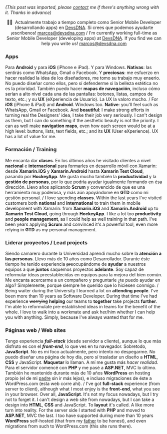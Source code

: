 *(This post was imported, please [contact](#/contact) me if there's anything wrong with it. Thanks in advance)*

<p style="text-align:center;">👋🏼  Actualmente trabajo a tiempo completo como Senior Mobile Developer (desarrollando apps) en <a href="http://devsdna.com">DevsDNA</a>. Si crees que podemos ayudarte ¡escríbenos! <a href="mailto:marcos@devsdna.com">marcos@devsdna.com</a>
/
I'm currently working full-time as Senior Mobile Developer (developing apps) at <a href="http://devsdna.com">DevsDNA</a>. If you find we can help you write us! <a href="mailto:marcos@devsdna.com">marcos@devsdna.com</a></p>

<h3>Apps</h3>
Para <strong>Android</strong> y para <strong>iOS</strong> (iPhone e iPad). Y para Windows. <strong>Nativas</strong>: las sentirás como WhatsApp, Gmail o Facebook. Y <strong>preciosas</strong>: me esfuerzo en hacer realidad la idea de los diseñadores, me tomo su trabajo muy enserio. No puedo diseñar como ellos, pero sí defenderme si la belleza estética no es la prioridad. También puedo hacer <strong>mapas de navegación</strong>, incluso cómo serían a alto nivel cada una de las pantallas: botones, listas, campos de texto, etc.; y su <strong>UX</strong> (eXperiencia de Usuario). La UX la valoro mucho.
/
For <strong>iOS</strong> (iPhone &amp; iPad) and <strong>Android</strong>. Windows too. <strong>Native</strong>: you'll feel such as WhatsApp, Gmail or Facebook. And <strong>beautiful</strong>: I make strong efforts in turning real the Designers' idea, I take their job very seriously. I can't design as them, but I can do something if the aesthetic beauty is not the priority. I can as well make <strong>navigation maps</strong>, even how each screen would be at a high level: buttons, lists, text fields, etc.; and its <strong>UX</strong> (User eXperience). UX has a lot of value for me.
<h3>Formación / Training</h3>
Me encanta dar <strong>clases</strong>. En los últimos años he visitado clientes a nivel <strong>nacional</strong> e <strong>internacional</strong> para formarles en desarrollo móvil con Xamarin: desde <strong>Xamarin.iOS</strong> y <strong>Xamarin.Android</strong> hasta <strong>Xamarin Test Cloud</strong>, pasando por <strong>HockeyApp</strong>. Me gusta mucho también la <strong>productividad</strong> y la <strong>gestión de personas</strong>, por lo que podría ayudar igualmente formando en ésa dirección. Llevo años aplicando <strong>Scrum</strong> y convencido de que es una herramienta muy poderosa, y más aún apoyándome en <strong>GTD</strong> como mi gestión personal.
/
I love spending <strong>classes</strong>. Within the last years I've visited customers both <strong>national</strong> and <strong>international</strong> to train them in mobile development with Xamarin: from <strong>Xamarin.iOS</strong> and <strong>Xamarin.Android</strong> up to <strong>Xamarin Test Cloud</strong>, going through <strong>HockeyApp</strong>. I like a lot too <strong>productivity</strong> and <strong>people management</strong>, as I could help as well training in that path. I've been years applying <strong>Scrum</strong> and convinced it's a powerful tool, even more relying in <strong>GTD</strong> as my personal management.
<h3>Liderar proyectos / Lead projects</h3>
Siendo camarero durante la Universidad aprendí mucho sobre la <strong>atención a las personas</strong>. Llevo más de 10 años como Desarrollador. Durante éste tiempo he tenido experiencia <del>pre</del>ocupándome de <strong>ayudar</strong> a nuestros equipos a que <strong>juntos</strong> saquemos proyectos <strong>adelante</strong>. Soy capaz de reformular ideas preestablecidas en equipos para la mejora del bien común. Me encanta acercarme a un compañero y preguntarle ¿te puedo ayudar en algo? Simplemente, porque siempre he querido que lo hiciesen conmigo.
/
Being waiter during the University I learned a lot on <strong>attending people</strong>. I've been more than 10 years as Software Developer. During that time I've had experience <del>worrying</del> <strong>helping</strong> our teams to <strong>together</strong> take projects <strong>further</strong>. I'm able to reformulate pre-established ideas in teams for the benefit of the whole. I love to walk into a workmate and ask her/him whether I can help you with anything. Simply, because I've always wanted that for me.
<h3>Páginas web / Web sites</h3>
Tengo experiencia <strong><em>full-stack</em></strong> (desde servidor a cliente), aunque lo que más disfruto es con el <strong><em>front-end</em></strong>, lo que ves en tu navegador. Sobretodo, <strong>JavaScript</strong>. No es mi foco actualmente, pero intento no despegarme. No puedo diseñar una página de hoy día, pero sí trasladar un diseño a <strong>HTML</strong>, <strong>CSS</strong> y JavaScript. <strong>Maquetar</strong> lo llaman. A mí me gusta más <em>hacer realidad</em>. Para el servidor comencé con <strong>PHP</strong> y me pasé a <strong>ASP.NET</strong>, MVC lo último. También he mantenido durante más de 10 años <strong>WordPress</strong> en hosting propio (el de mi <a href="http://www.joseantoniocobena.com">padre</a> sin ir más lejos), e incluso migraciones de éste a WordPress.com (esta web corre ahí).
/
I've got <strong>full-stack</strong> experience (from server to client), although what I most enjoy is the <strong>front-end</strong>, what you see in your browser. Over all, <strong>JavaScript</strong>. It's not my focus nowadays, but I try not to forget it. I can't design a web site from nowadays, but I can take a design into <strong>HTML</strong>, <strong>CSS</strong> and JavaScript. To <strong>layout</strong> it's called. A like more turn into reality. For the server side I started with <strong>PHP</strong> and moved to <strong>ASP.NET</strong>, MVC the last. I too have supported during more than 10 years <strong>WordPress</strong> self-hosted (that from my <a href="http://www.joseantoniocobena.com">father</a> to be honest), and even migrations from such to WordPress.com (this site runs there).